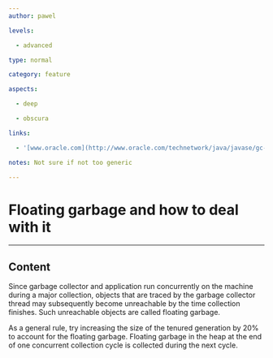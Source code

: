 ```yaml
---
author: pawel

levels:

  - advanced

type: normal

category: feature

aspects:

  - deep

  - obscura

links:

  - '[www.oracle.com](http://www.oracle.com/technetwork/java/javase/gc-tuning-6-140523.html#cms.floating_garbage){website}'

notes: Not sure if not too generic

---
```


# Floating garbage and how to deal with it

---
## Content

Since garbage collector and application run concurrently on the machine during a major collection, objects that are traced by the garbage collector thread may subsequently become unreachable by the time collection finishes. Such unreachable objects are called floating garbage.

As a general rule, try increasing the size of the tenured generation by 20% to account for the floating garbage. Floating garbage in the heap at the end of one concurrent collection cycle is collected during the next cycle.